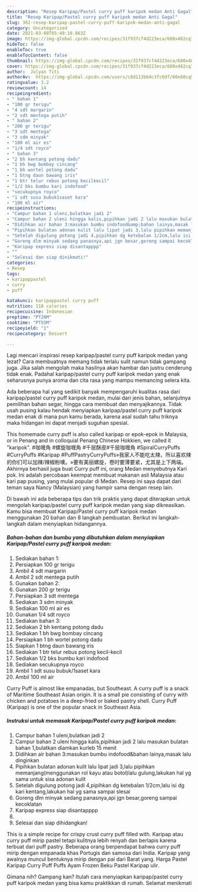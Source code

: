 ```yaml
---
description: "Resep Karipap/Pastel curry puff karipok medan Anti Gagal"
title: "Resep Karipap/Pastel curry puff karipok medan Anti Gagal"
slug: 362-resep-karipap-pastel-curry-puff-karipok-medan-anti-gagal
category: Uncategorized
date: 2021-03-08T05:49:10.863Z
image: https://img-global.cpcdn.com/recipes/31f937cf4d223eca/680x482cq70/karipappastel-curry-puff-karipok-medan-foto-resep-utama.jpg
hideToc: false
enableToc: true
enableTocContent: false
thumbnail: https://img-global.cpcdn.com/recipes/31f937cf4d223eca/680x482cq70/karipappastel-curry-puff-karipok-medan-foto-resep-utama.jpg
cover: https://img-global.cpcdn.com/recipes/31f937cf4d223eca/680x482cq70/karipappastel-curry-puff-karipok-medan-foto-resep-utama.jpg
author:  Julyan Titi
authorAv:  https://img-global.cpcdn.com/users/c8d113b64c3fc6df/60x60cq50/avatar.jpg
ratingvalue: 3.2
reviewcount: 14
recipeingredient:
- " bahan 1"
- "100 gr terigu"
- "4 sdt margarin"
- "2 sdt mentega putih"
- " bahan 2"
- "200 gr terigu"
- "3 sdt mentega"
- "3 sdm minyak"
- "100 ml air es"
- "1/4 sdt royco"
- " bahan 3"
- "2 bh kentang potong dadu"
- "1 bh bwg bombay cincang"
- "1 bh wortel potong dadu"
- "1 btng daun bawang iris"
- "1 btr telur rebus potong kecilkecil"
- "1/2 bks bumbu kari indofood"
- "secukupnya royco"
- "1 sdt susu bubuk1saset kara"
- "100 ml air"
recipeinstructions:
- "Campur bahan 1 uleni,bulatkan jadi 2"
- "Campur bahan 2 uleni hingga kalis,pipihkan jadi 2 lalu masukan bulatan bahan 1,bulatkan diamkan kurleb 15 menit"
- "Didihkan air bahan 3:masukan bumbu indofood&amp;bahan lainya,masak lalu dinginkan"
- "Pipihkan bulatan adonan kulit lalu lipat jadi 3,lalu pipihkan memanjang(menggunakan rol kayu atau botol)lalu gulung,lakukan hal yg sama untuk sisa adonan kulit"
- "Setelah digulung potong jadi 4,pipihkan dg ketebalan 1/2cm,lalu isi dg kari kentang,lakukan hal yg sama sampai slesai"
- "Goreng dlm minyak sedang panasnya,api jgn besar,goreng sampai kecoklatan"
- "Karipap express siap disantapppp"
- ""
- "Selesai dan siap dinikmati!"
categories:
- Resep
tags:
- karipappastel
- curry
- puff

katakunci: karipappastel curry puff 
nutrition: 118 calories
recipecuisine: Indonesian
preptime: "PT20M"
cooktime: "PT55M"
recipeyield: "1"
recipecategory: Dessert

---
```



Lagi mencari inspirasi resep karipap/pastel curry puff karipok medan yang lezat? Cara membuatnya memang tidak terlalu sulit namun tidak gampang juga. Jika salah mengolah maka hasilnya akan hambar dan justru cenderung tidak enak. Padahal karipap/pastel curry puff karipok medan yang enak seharusnya punya aroma dan cita rasa yang mampu memancing selera kita.


Ada beberapa hal yang sedikit banyak mempengaruhi kualitas rasa dari karipap/pastel curry puff karipok medan, mulai dari jenis bahan, selanjutnya pemilihan bahan segar, hingga cara membuat dan menyajikannya. Tidak usah pusing kalau hendak menyiapkan karipap/pastel curry puff karipok medan enak di mana pun kamu berada, karena asal sudah tahu triknya maka hidangan ini dapat menjadi suguhan spesial.

This homemade curry puff is also called karipap or epok-epok in Malaysia, or in Penang and in colloquial Penang Chinese Hokkien, we called it &#34;karipok&#34;. #咖喱角 #螺旋咖喱角 #千层酥皮#千层咖喱角 #SpiralCurryPuffs #CurryPuffs #Karipap #PuffPastryCurryPuffs»我家人不能吃太辣，所以喜欢辣的你们可以加辣/辣椒粉噢。»要有美丽螺旋，卷时要薄要紧，尤其是上下两端。 Akhirnya berhasil juga buat Curry puff ini, orang Medan menyebutnya Kari pok. Ini adalah percobaan keempat membuat makanan asli Malaysia atau kari pap pusing, yang mulai popular di Medan. Resep ini saya dapat dari teman saya Nancy (Malaysian) yang hampir sama dengan resep lain.


Di bawah ini ada beberapa tips dan trik praktis yang dapat diterapkan untuk mengolah karipap/pastel curry puff karipok medan yang siap dikreasikan. Kamu bisa membuat Karipap/Pastel curry puff karipok medan menggunakan 20 bahan dan 8 langkah pembuatan. Berikut ini langkah-langkah dalam menyiapkan hidangannya.

<!--inarticleads1-->

##### Bahan-bahan dan bumbu yang dibutuhkan dalam menyiapkan Karipap/Pastel curry puff karipok medan:

1. Sediakan  bahan 1:
1. Persiapkan 100 gr terigu
1. Ambil 4 sdt margarin
1. Ambil 2 sdt mentega putih
1. Gunakan  bahan 2:
1. Gunakan 200 gr terigu
1. Persiapkan 3 sdt mentega
1. Sediakan 3 sdm minyak
1. Sediakan 100 ml air es
1. Gunakan 1/4 sdt royco
1. Sediakan  bahan 3:
1. Sediakan 2 bh kentang potong dadu
1. Sediakan 1 bh bwg bombay cincang
1. Persiapkan 1 bh wortel potong dadu
1. Siapkan 1 btng daun bawang iris
1. Sediakan 1 btr telur rebus potong kecil-kecil
1. Sediakan 1/2 bks bumbu kari indofood
1. Sediakan secukupnya royco
1. Ambil 1 sdt susu bubuk/1saset kara
1. Ambil 100 ml air


Curry Puff is almost like empanadas, but Southeast. A curry puff is a snack of Maritime Southeast Asian origin. It is a small pie consisting of curry with chicken and potatoes in a deep-fried or baked pastry shell. Curry Puff (Karipap) is one of the popular snack in Southeast Asia. 

<!--inarticleads2-->

##### Instruksi untuk memasak Karipap/Pastel curry puff karipok medan:

1. Campur bahan 1 uleni,bulatkan jadi 2
1. Campur bahan 2 uleni hingga kalis,pipihkan jadi 2 lalu masukan bulatan bahan 1,bulatkan diamkan kurleb 15 menit
1. Didihkan air bahan 3:masukan bumbu indofood&amp;bahan lainya,masak lalu dinginkan
1. Pipihkan bulatan adonan kulit lalu lipat jadi 3,lalu pipihkan memanjang(menggunakan rol kayu atau botol)lalu gulung,lakukan hal yg sama untuk sisa adonan kulit
1. Setelah digulung potong jadi 4,pipihkan dg ketebalan 1/2cm,lalu isi dg kari kentang,lakukan hal yg sama sampai slesai
1. Goreng dlm minyak sedang panasnya,api jgn besar,goreng sampai kecoklatan
1. Karipap express siap disantapppp
1. 
1. Selesai dan siap dihidangkan!

This is a simple recipe for crispy crust curry puff filled with. Karipap atau curry puff mirip pastel tetapi kulitnya lebih renyah dan berlapis karena terbuat dari puff pastry. Beberapa orang berpendapat bahwa curry puff mirip dengan empanada khas Portugis dan samosa dari India. Karipap yang awalnya muncul bentuknya mirip dengan pai dari Barat yang. Harga Pastel Karipap Curry Puff Puffs Ayam Frozen Beku Pastel Karipap ulir. 

Gimana nih? Gampang kan? Itulah cara menyiapkan karipap/pastel curry puff karipok medan yang bisa kamu praktikkan di rumah. Selamat menikmati
